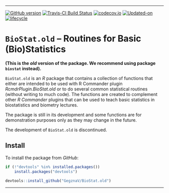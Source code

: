 
<!-- README.md is generated from README.Rmd. Please edit that file -->

------------------------------------------------------------------------

[![GitHub version](https://img.shields.io/badge/GitHub-v0.0.14-brightgreen.svg)](https://github.com/GegznaV/BioStat.old) [![Travis-CI Build Status](https://travis-ci.org/GegznaV/BioStat.old.png?branch=master)](https://travis-ci.org/GegznaV/BioStat.old) [![codecov.io](https://codecov.io/github/GegznaV/BioStat.old/coverage.svg?branch=master)](https://codecov.io/github/GegznaV/BioStat.old?branch=master) [![Updated-on](https://img.shields.io/badge/Updated%20on-2018--01--23-yellowgreen.svg)](/commits/master) [![lifecycle](https://img.shields.io/badge/lifecycle-retired-orange.svg)](https://img.shields.io/badge/lifecycle-retired-orange.svg)

`BioStat.old` – Routines for Basic (Bio)Statistics
==================================================

**(This is the *old* version of the package. We recommend using package `biostat` instead).**

`BioStat.old` is an *R* package that contains a collection of functions that either are intended to be used with R Commander plugin *RcmdrPlugin.BioStat.old* or to do several common statistical routines (without writing to much code). The functions are created to complement other *R Commander* plugins that can be used to teach basic statistics in biostatistics and biometry lectures.

The package is still in its development and some functions are for demonstration purposes only as they may change in the future.

The development of `BioStat.old` is discontinued.

Install
-------

To install the package from *GitHub*:

``` r
if (!"devtools" %in% installed.packages()) 
    install.packages("devtools")

devtools::install_github("GegznaV/BioStat.old")
```

------------------------------------------------------------------------
